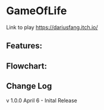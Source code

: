 # GameOfLife
Link to play https://dariusfang.itch.io/

## Features:


## Flowchart:



## Change Log
v 1.0.0 April 6 - Inital Release

